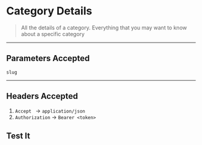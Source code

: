 # Category Details

> All the details of a category. Everything that you may want to know about a specific category

----


## Parameters Accepted

` slug `

---
## Headers Accepted

1. `Accept ` -> `application/json`
2. `Authorization` -> `Bearer <token>`

## Test It

<larecipe-swagger endpoint="/api/categories/{slug}" default-method='get'></larecipe-swagger>